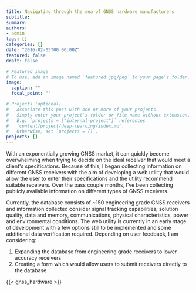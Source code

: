 ```yaml
---
title: Navigating through the sea of GNSS hardware manufacturers
subtitle: 
summary: 
authors:
- admin
tags: []
categories: []
date: "2016-02-05T00:00:00Z" 
featured: false
draft: false

# Featured image
# To use, add an image named `featured.jpg/png` to your page's folder. 
image:
  caption: ""
  focal_point: ""

# Projects (optional).
#   Associate this post with one or more of your projects.
#   Simply enter your project's folder or file name without extension.
#   E.g. `projects = ["internal-project"]` references 
#   `content/project/deep-learning/index.md`.
#   Otherwise, set `projects = []`.
projects: []
---
```


With an exponentially growing GNSS market, it can quickly become overwhelming when trying to decide on the ideal receiver that would meet a client's specifications. Because of this, I began collecting information on different GNSS receivers with the aim of developing a web utility that would allow the user to enter their specifications and the utility recommend suitable receivers. Over the pass couple months, I’ve been collecting publicly available information on different types of GNSS receivers.

Currently, the database consists of ~150 engineering grade GNSS receivers and information collected consider signal tracking capabilities, solution quality, data and memory, communications, physical characteristics, power and environmental conditions. The web utility is currently in an early stage of development with a few options still to be implemented and some additional data verification required.
Depending on user feedback, I am considering:
1.  Expanding the database from engineering grade receivers to lower accuracy receivers
2.  Creating a form which would allow users to submit receivers directly to the database

{{< gnss_hardware >}}
